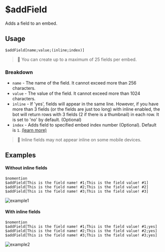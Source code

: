 # $addField
Adds a field to an embed.

## Usage
```
$addField[name;value;(inline;index)]
```
> 📝 You can create up to a maximum of 25 fields per embed.

### Breakdown
- `name` - The name of the field. It cannot exceed more than 256 characters.
- `value` - The value of the field. It cannot exceed more than 1024 characters.
- `inline` - If 'yes', fields will appear in the same line. However, if you have more than 3 fields (or the fields are just too long) with inline enabled, the bot will return rows with 3 fields (2 if there is a thumbnail) in each row. It is set to 'no' by default. (Optional)
- `index` - Adds field to specified embed index number (Optional). Default is `1`. [(learn more)](../resources/embedIndexes.md)

> 📝 Inline fields may not appear inline on some mobile devices.

## Examples

#### Without inline fields
```
$nomention
$addField[This is the field name! #1;This is the field value! #1]
$addField[This is the field name! #2;This is the field value! #2]
$addField[This is the field name! #3;This is the field value! #3]
```
![example1](https://user-images.githubusercontent.com/69215413/125877161-79acfd73-94a8-43c8-96dc-e6b74a7d5a01.png)

#### With inline fields
```
$nomention
$addField[This is the field name! #1;This is the field value! #1;yes]
$addField[This is the field name! #2;This is the field value! #2;yes]
$addField[This is the field name! #3;This is the field value! #3;yes]
```
![example2](https://user-images.githubusercontent.com/69215413/125877197-8ac0caff-fec4-487d-b342-e9aba781eb57.png)
